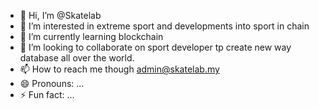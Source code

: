 - 👋 Hi, I’m @Skatelab
- 👀 I’m interested in extreme sport and developments into sport in chain 
- 🌱 I’m currently learning blockchain
- 💞️ I’m looking to collaborate on sport developer tp create new way database all over the world.
- 📫 How to reach me though admin@skatelab.my
- 😄 Pronouns: ...
- ⚡ Fun fact: ...

<!---
Skatelab/Skatelab is a ✨ special ✨ repository because its `README.md` (this file) appears on your GitHub profile.
You can click the Preview link to take a look at your changes.
--->
